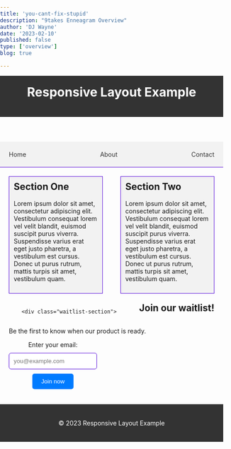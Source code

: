 ```yaml
---
title: 'you-cant-fix-stupid'
description: "9takes Enneagram Overview"
author: 'DJ Wayne'
date: '2023-02-10'
published: false
type: ['overview']
blog: true

---
```

<!-- 
The moment they stopped thinking
https://youtube.com/watch?v=3PfsANvaueQ&si=EnSIkaIECMiOmarE&t=4526

Reminds me of Steven Pinker- rational and irrational

Reminds me of plato to aristotle- plato tripart soul vrs bibart soul -->

<body>
	<header>
		<h1>Responsive Layout Example</h1>
	</header>
	<nav>
		<ul>
			<li><a href="#">Home</a></li>
			<li><a href="#">About</a></li>
			<li><a href="#">Contact</a></li>
		</ul>
	</nav>
	<main>
		<section>
			<h2>Section One</h2>
			<p>Lorem ipsum dolor sit amet, consectetur adipiscing elit. Vestibulum consequat lorem vel velit blandit, euismod suscipit purus viverra. Suspendisse varius erat eget justo pharetra, a vestibulum est cursus. Donec ut purus rutrum, mattis turpis sit amet, vestibulum quam. </p>
		</section>
		<section>
			<h2>Section Two</h2>
			<p>Lorem ipsum dolor sit amet, consectetur adipiscing elit. Vestibulum consequat lorem vel velit blandit, euismod suscipit purus viverra. Suspendisse varius erat eget justo pharetra, a vestibulum est cursus. Donec ut purus rutrum, mattis turpis sit amet, vestibulum quam. </p>
		</section>

        <div class="waitlist-section">
  <h2>Join our waitlist!</h2>
  <p>Be the first to know when our product is ready.</p>
  <form class="waitlist-form">
    <label for="email">Enter your email:</label>
    <input type="email" id="email" name="email" placeholder="you@example.com">
    <button type="submit">Join now</button>
  </form>
</div>
	</main>
	<footer>
		<p>&copy; 2023 Responsive Layout Example</p>
	</footer>
</body>

<style>

    /*Basic styles*/
body {
	/*font-family: Arial, sans-serif;*/
	margin: 0;
	padding: 0;
}
h1, h2 {
	margin-top: 0;
}
ul {
	list-style: none;
	margin: 0;
	padding: 0;
}
a {
	color: #333;
	text-decoration: none;
}
/*Header styles*/
header {
	background-color: #333;
    background-image: url('/background.png');
	color: #fff;
	padding: 20px;
}
/*Navigation styles*/
nav {
	background-color: #f2f2f2;
	border-bottom: 1px solid #5407d9;
	padding: 10px;
}
nav ul {
	display: flex;
	justify-content: space-between;
	align-items: center;
	flex-wrap: wrap;
}
nav li {
	margin: 10px;
}
/*Main content styles*/
main {
	margin: 20px;
	display: flex;
	flex-wrap: wrap;
	justify-content: space-between;
}
section {
	flex-basis: calc(50% - 20px);
	margin-bottom: 20px;
	padding: 10px;
	background-color: #f2f2f2;
	border: 1px solid #5407d9;
	box-sizing: border-box;
}
/*Footer styles*/
footer {
	background-color: #333;
	color: #fff;
	padding: 20px;
	text-align: center;
}
/*Media queries*/
@media (max-width: 768px) {
	header h1 {
		font-size: 24px;
	}
	nav li {
		margin: 5px;
	}
	main section {
		flex-basis: calc(100% - 20px);
	}
}
@media (max-width: 480px) {
	header h1 {
		font-size: 18px;
	}
	main section {
		flex-basis: 100%;
	}
}

.waitlist-section {
  text-align: center;
}
.waitlist-form {
  display: flex;
  flex-direction: column;
  align-items: center;
}
.waitlist-form label {
  margin-bottom: 10px;
}
.waitlist-form input {
  width: 100%;
  max-width: 300px;
  margin-bottom: 10px;
  padding: 10px;
  border-radius: 5px;
  border: 1px solid #5407d9;
}
.waitlist-form button {
  background-color: #007bff;
  color: #fff;
  padding: 10px 20px;
  border-radius: 5px;
  border: none;
  cursor: pointer;
}
/*For tablets*/
@media only screen and (min-width: 768px) {
  .waitlist-form {
    max-width: 500px;
  }
  .waitlist-form input {
    max-width: 400px;
  }
}
/*For PCs*/
@media only screen and (min-width: 992px) {
  .waitlist-section {
    display: flex;
    justify-content: center;
  }
  .waitlist-form {
    max-width: 600px;
    flex-direction: row;
    align-items: center;
  }
  .waitlist-form label {
    margin-right: 10px;
    margin-bottom: 0;
  }
  .waitlist-form input {
    margin-right: 10px;
    margin-bottom: 0;
  }
}

    </style>
